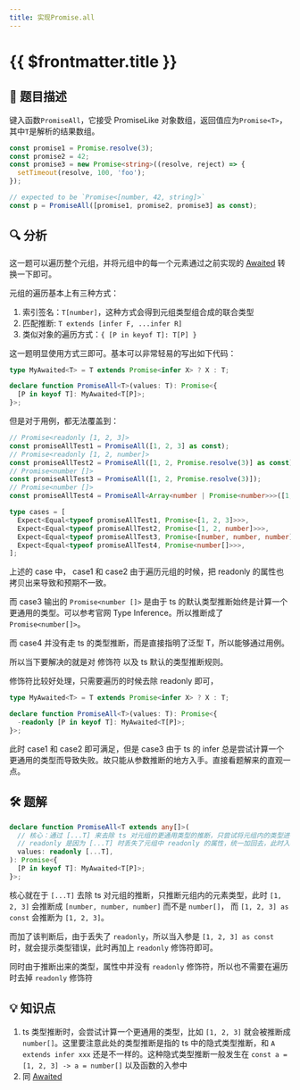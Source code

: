 ```yaml
---
title: 实现Promise.all
---
```


# {{ $frontmatter.title }}

## 🎯 题目描述

键入函数`PromiseAll`，它接受 PromiseLike 对象数组，返回值应为`Promise<T>`，其中`T`是解析的结果数组。

```ts
const promise1 = Promise.resolve(3);
const promise2 = 42;
const promise3 = new Promise<string>((resolve, reject) => {
  setTimeout(resolve, 100, 'foo');
});

// expected to be `Promise<[number, 42, string]>`
const p = PromiseAll([promise1, promise2, promise3] as const);
```

## 🔍 分析

这一题可以遍历整个元组，并将元组中的每一个元素通过之前实现的 [Awaited](/easy/实现Awaited.md) 转换一下即可。

元组的遍历基本上有三种方式：

1. 索引签名：`T[number]`，这种方式会得到元组类型组合成的联合类型
2. 匹配推断: `T extends [infer F, ...infer R]`
3. 类似对象的遍历方式：`{ [P in keyof T]: T[P] }`

这一题明显使用方式三即可。基本可以非常轻易的写出如下代码：

```ts
type MyAwaited<T> = T extends Promise<infer X> ? X : T;

declare function PromiseAll<T>(values: T): Promise<{
  [P in keyof T]: MyAwaited<T[P]>;
}>;
```

但是对于用例，都无法覆盖到：

```ts
// Promise<readonly [1, 2, 3]>
const promiseAllTest1 = PromiseAll([1, 2, 3] as const);
// Promise<readonly [1, 2, number]>
const promiseAllTest2 = PromiseAll([1, 2, Promise.resolve(3)] as const);
// Promise<number []>
const promiseAllTest3 = PromiseAll([1, 2, Promise.resolve(3)]);
// Promise<number []>
const promiseAllTest4 = PromiseAll<Array<number | Promise<number>>>([1, 2, 3]);

type cases = [
  Expect<Equal<typeof promiseAllTest1, Promise<[1, 2, 3]>>>,
  Expect<Equal<typeof promiseAllTest2, Promise<[1, 2, number]>>>,
  Expect<Equal<typeof promiseAllTest3, Promise<[number, number, number]>>>,
  Expect<Equal<typeof promiseAllTest4, Promise<number[]>>>,
];
```

上述的 case 中， case1 和 case2 由于遍历元组的时候，把 readonly 的属性也拷贝出来导致和预期不一致。

而 case3 输出的 `Promise<number []>` 是由于 ts 的默认类型推断始终是计算一个更通用的类型。可以参考官网 Type Inference。所以推断成了 `Promise<number[]>`。

而 case4 并没有走 ts 的类型推断，而是直接指明了泛型 T，所以能够通过用例。

所以当下要解决的就是对 修饰符 以及 ts 默认的类型推断规则。

修饰符比较好处理，只需要遍历的时候去除 readonly 即可，

```ts
type MyAwaited<T> = T extends Promise<infer X> ? X : T;

declare function PromiseAll<T>(values: T): Promise<{
  -readonly [P in keyof T]: MyAwaited<T[P]>;
}>;
```

此时 case1 和 case2 即可满足，但是 case3 由于 ts 的 infer 总是尝试计算一个更通用的类型而导致失败。故只能从参数推断的地方入手。直接看题解来的直观一点。

## 🛠️ 题解

```ts
declare function PromiseAll<T extends any[]>(
  // 核心：通过 [...T] 来去除 ts 对元组的更通用类型的推断，只尝试将元组内的类型进行类型推断
  // readonly 是因为 [...T] 时丢失了元组中 readonly 的属性，统一加回去，此时入参才可以满足类型要求
  values: readonly [...T],
): Promise<{
  [P in keyof T]: MyAwaited<T[P]>;
}>;
```

核心就在于 `[...T]` 去除 ts 对元组的推断，只推断元组内的元素类型，此时 `[1, 2, 3]` 会推断成 `[number, number, number]` 而不是 `number[]`， 而 `[1, 2, 3] as const` 会推断为 `[1, 2, 3]`。

而加了该判断后，由于丢失了 `readonly`，所以当入参是 `[1, 2, 3] as const` 时，就会提示类型错误，此时再加上 `readonly` 修饰符即可。

同时由于推断出来的类型，属性中并没有 `readonly` 修饰符，所以也不需要在遍历时去掉 `readonly` 修饰符

## 💡 知识点

1. ts 类型推断时，会尝试计算一个更通用的类型，比如 `[1, 2, 3]` 就会被推断成 `number[]`。这里要注意此处的类型推断是指的 ts 中的隐式类型推断，和 `A extends infer xxx` 还是不一样的。这种隐式类型推断一般发生在 `const a = [1, 2, 3] -> a = number[]` 以及函数的入参中
2. 同 [Awaited](/easy/实现Awaited.md)
